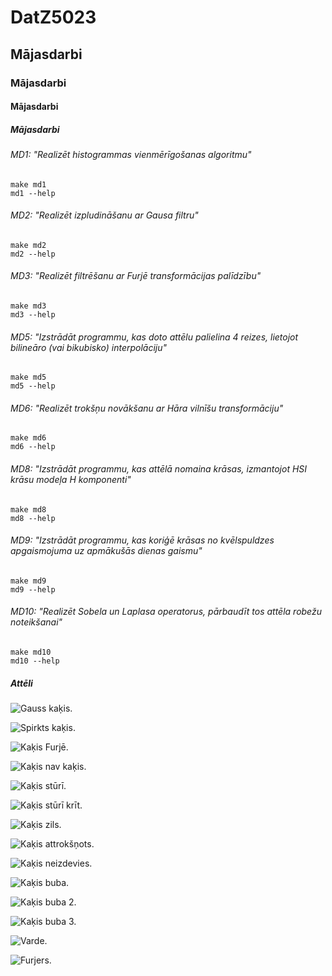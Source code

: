 # DatZ5023

## Mājasdarbi

### Mājasdarbi

#### Mājasdarbi

##### Mājasdarbi

###### MD1: "Realizēt histogrammas vienmērīgošanas algoritmu"
```
make md1 
md1 --help
```

###### MD2: "Realizēt izpludināšanu ar Gausa filtru"
```
make md2 
md2 --help
```

###### MD3: "Realizēt filtrēšanu ar Furjē transformācijas palīdzību"
```
make md3 
md3 --help
```

###### MD5: "Izstrādāt programmu, kas doto attēlu palielina 4 reizes, lietojot bilineāro (vai bikubisko) interpolāciju"
```
make md5
md5 --help
```

###### MD6: "Realizēt trokšņu novākšanu ar Hāra vilnīšu transformāciju"
```
make md6
md6 --help
```

###### MD8: "Izstrādāt programmu, kas attēlā nomaina krāsas, izmantojot HSI krāsu modeļa H komponenti"
```
make md8
md8 --help
```

###### MD9: "Izstrādāt programmu, kas koriģē krāsas no kvēlspuldzes apgaismojuma uz apmākušās dienas gaismu"
```
make md9
md9 --help
```

###### MD10: "Realizēt Sobela un Laplasa operatorus, pārbaudīt tos attēla robežu noteikšanai"
```
make md10
md10 --help
```


##### Attēli

![Gauss kaķis.](/amizanti/gausskakis.png)

![Spirkts kaķis.](/amizanti/spirktskakis.png)

![Kaķis Furjē.](/amizanti/kakisfurje.png)

![Kaķis nav kaķis.](/amizanti/kakisnavkakis.png)

![Kaķis stūrī.](/amizanti/kakissturis.png)

![Kaķis stūrī krīt.](/amizanti/kakissturiskrit.png)

![Kaķis zils.](/amizanti/kakiszils.png)

![Kaķis attrokšņots.](/amizanti/kakisdenoiz.png)

![Kaķis neizdevies.](/amizanti/kakisneizdevies.png)

![Kaķis buba.](/amizanti/kakisbuba.png)

![Kaķis buba 2.](/amizanti/kakisbuba2.png)

![Kaķis buba 3.](/amizanti/kakisbuba3.png)

![Varde.](/amizanti/varde.png)

![Furjers.](/amizanti/furjers.png)